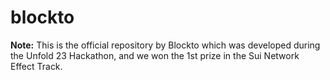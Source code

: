 # blockto

**Note:** This is the official repository by Blockto which was developed during the Unfold 23 Hackathon, and we won the 1st prize in the Sui Network Effect Track.
